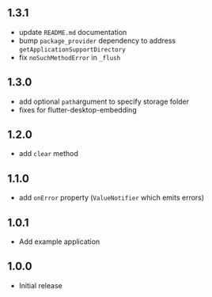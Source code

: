 ## 1.3.1
- update `README.md` documentation
- bump `package_provider` dependency to address `getApplicationSupportDirectory`
- fix `noSuchMethodError` in `_flush`

## 1.3.0

- add optional `path`argument to specify storage folder
- fixes for flutter-desktop-embedding

## 1.2.0

- add `clear` method

## 1.1.0

- add `onError` property (`ValueNotifier` which emits errors)

## 1.0.1

- Add example application

## 1.0.0

- Initial release
